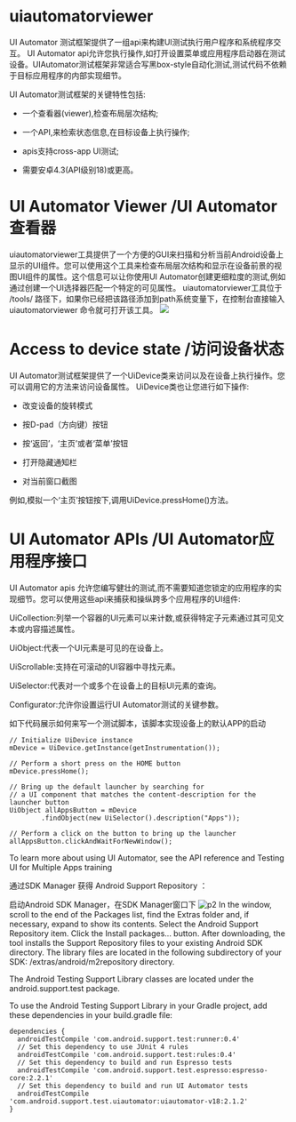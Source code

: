
# uiautomatorviewer

UI Automator 测试框架提供了一组api来构建UI测试执行用户程序和系统程序交互。
UI Automator api允许您执行操作,如打开设置菜单或应用程序启动器在测试设备。UIAutomator测试框架非常适合写黑box-style自动化测试,测试代码不依赖于目标应用程序的内部实现细节。

UI Automator测试框架的关键特性包括:

* 一个查看器(viewer),检查布局层次结构;

* 一个API,来检索状态信息,在目标设备上执行操作;

* apis支持cross-app UI测试;

* 需要安卓4.3(API级别18)或更高。


#  UI Automator Viewer /UI Automator 查看器
uiautomatorviewer工具提供了一个方便的GUI来扫描和分析当前Android设备上显示的UI组件。您可以使用这个工具来检查布局层次结构和显示在设备前景的视图UI组件的属性。这个信息可以让你使用UI Automator创建更细粒度的测试,例如通过创建一个UI选择器匹配一个特定的可见属性。
uiautomatorviewer工具位于 <android-sdk>/tools/ 路径下，如果你已经把该路径添加到path系统变量下，在控制台直接输入 uiautomatorviewer 命令就可打开该工具。
![](https://github.com/wenneNetease/uiautomatorviewer/blob/master/image/uiautomatorviewer.PNG)

#  Access to device state /访问设备状态
UI Automator测试框架提供了一个UiDevice类来访问以及在设备上执行操作。您可以调用它的方法来访问设备属性。
UiDevice类也让您进行如下操作:

* 改变设备的旋转模式

* 按D-pad（方向键）按钮

* 按‘返回’，‘主页’或者‘菜单’按钮

* 打开隐藏通知栏

* 对当前窗口截图

例如,模拟一个‘主页’按钮按下,调用UiDevice.pressHome()方法。

#  UI Automator APIs /UI Automator应用程序接口
UI Automator apis 允许您编写健壮的测试,而不需要知道您锁定的应用程序的实现细节。您可以使用这些api来捕获和操纵跨多个应用程序的UI组件:

UiCollection:列举一个容器的UI元素可以来计数,或获得特定子元素通过其可见文本或内容描述属性。

UiObject:代表一个UI元素是可见的在设备上。

UiScrollable:支持在可滚动的UI容器中寻找元素。

UiSelector:代表对一个或多个在设备上的目标UI元素的查询。

Configurator:允许你设置运行UI Automator测试的关键参数。


如下代码展示如何来写一个测试脚本，该脚本实现设备上的默认APP的启动
```
// Initialize UiDevice instance
mDevice = UiDevice.getInstance(getInstrumentation());

// Perform a short press on the HOME button
mDevice.pressHome();

// Bring up the default launcher by searching for
// a UI component that matches the content-description for the launcher button
UiObject allAppsButton = mDevice
        .findObject(new UiSelector().description("Apps"));

// Perform a click on the button to bring up the launcher
allAppsButton.clickAndWaitForNewWindow();
```

To learn more about using UI Automator, see the API reference and Testing UI for Multiple Apps training


通过SDK Manager 获得 Android Support Repository ：

启动Android SDK Manager，在SDK Manager窗口下
![p2](https://github.com/wenneNetease/uiautomatorviewer/blob/master/image/android%20support%20repository.PNG)
In the  window, scroll to the end of the Packages list, find the Extras folder and, if necessary, expand to show its contents.
Select the Android Support Repository item.
Click the Install packages... button.
After downloading, the tool installs the Support Repository files to your existing Android SDK directory. The library files are located in the following subdirectory of your SDK: <sdk>/extras/android/m2repository directory.

The Android Testing Support Library classes are located under the android.support.test package.

To use the Android Testing Support Library in your Gradle project, add these dependencies in your build.gradle file:
```
dependencies {
  androidTestCompile 'com.android.support.test:runner:0.4'
  // Set this dependency to use JUnit 4 rules
  androidTestCompile 'com.android.support.test:rules:0.4'
  // Set this dependency to build and run Espresso tests
  androidTestCompile 'com.android.support.test.espresso:espresso-core:2.2.1'
  // Set this dependency to build and run UI Automator tests
  androidTestCompile 'com.android.support.test.uiautomator:uiautomator-v18:2.1.2'
}
```
